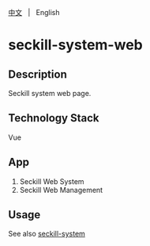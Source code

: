 [中文](README.zh.md) &nbsp; | &nbsp; English

# seckill-system-web

## Description
Seckill system web page.

## Technology Stack
Vue

## App
1. Seckill Web System
2. Seckill Web Management

## Usage
See also [seckill-system](https://github.com/KillerJmc/seckill-system)
